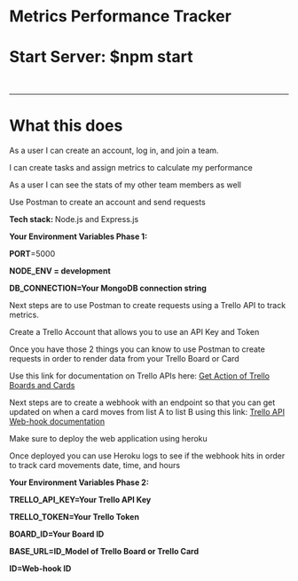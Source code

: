 # Metrics Performance Tracker


<h1>Start Server: $npm start</h1>
<br/>
<hr/>
<h1>What this does</h1>
<p>As a user I can create an account, log in, and join a team.</p>
<p>I can create tasks and assign metrics to calculate my performance</p>
<p>As a user I can see the stats of my other team members as well</p>
<p></p>
<p>Use Postman to create an account and send requests</p>
<p></p>
<p><strong>Tech stack: </strong> Node.js and Express.js</p>
<p></p>
<p></p>
<p><strong>Your Environment Variables Phase 1:</strong></p>
<p> <strong>PORT</strong>=5000</p>
<p>
  <strong>
  NODE_ENV = development
</p>
    </strong>
<p>
   <strong>
  DB_CONNECTION=Your MongoDB connection string
    </strong>
</p>
<p></p>
<p>Next steps are to use Postman to create requests using a Trello API to track metrics.</p>
<p>Create a Trello Account that allows you to use an API Key and Token</p>
<p>Once you have those 2 things you can know to use Postman to create requests in order to render data from your Trello Board or Card</p>
<p>Use this link for documentation on Trello APIs here: <a href="https://developer.atlassian.com/cloud/trello/rest/api-group-actions/#api-group-actions">Get Action of Trello Boards and Cards</a></p>
<p>Next steps are to create a webhook with an endpoint so that you can get updated on when a card moves from list A to list B using this link: <a href="https://developer.atlassian.com/cloud/trello/rest/api-group-webhooks/#api-group-webhooks">Trello API Web-hook documentation</a></p>
<p>Make sure to deploy the web application using heroku</p>
<p>Once deployed you can use Heroku logs to see if the webhook hits in order to track card movements date, time, and hours</p>
<p><strong>Your Environment Variables Phase 2:</strong></p>
<p>
   <strong>
  TRELLO_API_KEY=Your Trello API Key
    </strong>
</p>
<p>
   <strong>
 TRELLO_TOKEN=Your Trello Token
    </strong>
</p>
<p>
   <strong>
  BOARD_ID=Your Board ID
    </strong>
</p>
<p>
   <strong>
  BASE_URL=ID_Model of Trello Board or Trello Card
    </strong>
</p>
<p>
   <strong>
 ID=Web-hook ID
    </strong>
</p>



